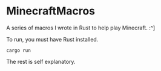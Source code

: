 # MinecraftMacros
A series of macros I wrote in Rust to help play Minecraft. :^]

To run, you must have Rust installed.

```
cargo run
```

The rest is self explanatory.
